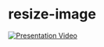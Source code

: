 # resize-image

[![Presentation Video](https://vimeo.com/249186917/0.jpg)](https://vimeo.com/249186917)
